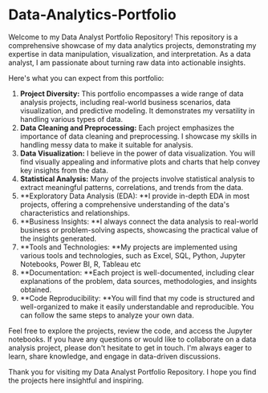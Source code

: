 # Data-Analytics-Portfolio
Welcome to my Data Analyst Portfolio Repository! This repository is a comprehensive showcase of my data analytics projects, demonstrating my expertise in data manipulation, visualization, and interpretation. As a data analyst, I am passionate about turning raw data into actionable insights.

Here's what you can expect from this portfolio:
1.	**Project Diversity:** This portfolio encompasses a wide range of data analysis projects, including real-world business scenarios, data visualization, and predictive modeling. It demonstrates my versatility in handling various types of data.
2.	**Data Cleaning and Preprocessing:** Each project emphasizes the importance of data cleaning and preprocessing. I showcase my skills in handling messy data to make it suitable for analysis.
3.	**Data Visualization:** I believe in the power of data visualization. You will find visually appealing and informative plots and charts that help convey key insights from the data.
4.	**Statistical Analysis:** Many of the projects involve statistical analysis to extract meaningful patterns, correlations, and trends from the data.
5.	**Exploratory Data Analysis (EDA): **I provide in-depth EDA in most projects, offering a comprehensive understanding of the data's characteristics and relationships.
6.	**Business Insights: **I always connect the data analysis to real-world business or problem-solving aspects, showcasing the practical value of the insights generated.
7.	**Tools and Technologies: **My projects are implemented using various tools and technologies, such as Excel, SQL, Python, Jupyter Notebooks, Power BI, R, Tableau etc
8.	**Documentation: **Each project is well-documented, including clear explanations of the problem, data sources, methodologies, and insights obtained.
9.	**Code Reproducibility: **You will find that my code is structured and well-organized to make it easily understandable and reproducible. You can follow the same steps to analyze your own data.

Feel free to explore the projects, review the code, and access the Jupyter notebooks. If you have any questions or would like to collaborate on a data analysis project, please don't hesitate to get in touch. I'm always eager to learn, share knowledge, and engage in data-driven discussions.

Thank you for visiting my Data Analyst Portfolio Repository. I hope you find the projects here insightful and inspiring.
